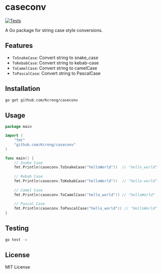 # caseconv

[![Tests](https://github.com/Kcrong/caseconv/actions/workflows/test.yml/badge.svg)](https://github.com/Kcrong/caseconv/actions/workflows/test.yml)

A Go package for string case style conversions.

## Features

- `ToSnakeCase`: Convert string to snake_case
- `ToKebabCase`: Convert string to kebab-case
- `ToCamelCase`: Convert string to camelCase
- `ToPascalCase`: Convert string to PascalCase

## Installation

```bash
go get github.com/Kcrong/caseconv
```

## Usage

```go
package main

import (
    "fmt"
    "github.com/Kcrong/caseconv"
)

func main() {
    // Snake Case
    fmt.Println(caseconv.ToSnakeCase("helloWorld"))  // "hello_world"
    
    // Kebab Case
    fmt.Println(caseconv.ToKebabCase("helloWorld"))  // "hello-world"
    
    // Camel Case
    fmt.Println(caseconv.ToCamelCase("hello_world")) // "helloWorld"
    
    // Pascal Case
    fmt.Println(caseconv.ToPascalCase("hello_world")) // "HelloWorld"
}
```

## Testing

```bash
go test -v
```

## License

MIT License 